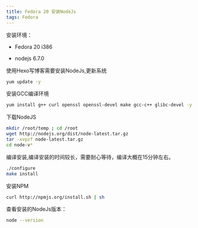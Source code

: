 ```yaml
---
title: Fedora 20 安装NodeJs
tags: Fedora
---
```


安装环境：

* Fedora 20 i386

* nodejs 6.7.0

使用Hexo写博客需要安装NodeJs,更新系统

```Bash
yum update -y
```

安装GCC编译环境

```Bash
yum install g++ curl openssl openssl-devel make gcc-c++ glibc-devel -y
```

下载NodeJS

```Bash
mkdir /root/temp ; cd /root
wget http://nodejs.org/dist/node-latest.tar.gz
tar -xvpzf node-latest.tar.gz
cd node-v*
```

编译安装,编译安装的时间较长，需要耐心等待，编译大概在15分钟左右。

```Bash
./configure
make install
```

安装NPM

```Bash
curl http://npmjs.org/install.sh | sh
```
查看安装的NodeJs版本：

```Bash
node --version
```

